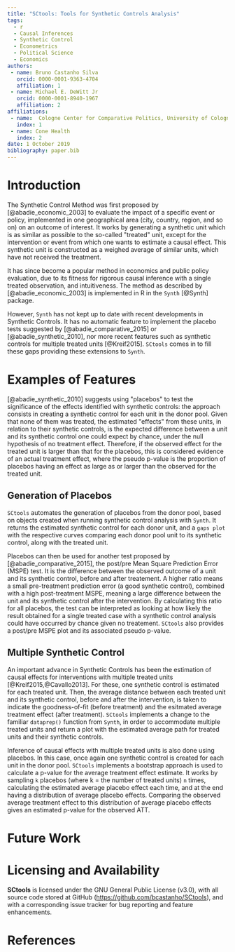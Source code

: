 ```yaml
---
title: "SCtools: Tools for Synthetic Controls Analysis"
tags:
  - r
  - Causal Inferences	
  - Synthetic Control
  - Econometrics
  - Political Science
  - Economics
authors:
 - name: Bruno Castanho Silva
   orcid: 0000-0001-9363-4704
   affiliation: 1
 - name: Michael E. DeWitt Jr
   orcid: 0000-0001-8940-1967
   affiliation: 2
affiliations:
 - name:  Cologne Center for Comparative Politics, University of Cologne, Germany
   index: 1
 - name: Cone Health
   index: 2
date: 1 October 2019
bibliography: paper.bib
---
```


# Introduction

The Synthetic Control Method was first proposed by [@abadie_economic_2003] to evaluate the impact of a specific event or policy, implemented in one geographical area (city, country, region, and so on) on an outcome of interest. It works by generating a synthetic unit which is as similar as possible to the so-called "treated" unit, except for the intervention or event from which one wants to estimate a causal effect. This synthetic unit is constructed as a weighed average of similar units, which have not received the treatment. 

<!-- 
Add the math and the optimization problem
-->

It has since become a popular method in economics and public policy evaluation, due to its fitness for rigorous causal inference with a single treated observation, and intuitiveness.  The method as described by [@abadie_economic_2003] is implemented in R in the `Synth` [@Synth] package. 


However, `Synth` has not kept up to date with recent developments in Synthetic Controls. It has no automatic feature to implement the placebo tests suggested by [@abadie_comparative_2015] or [@abadie_synthetic_2010], nor more recent features such as synthetic controls for multiple treated units [@Kreif2015]. `SCtools` comes in to fill these gaps providing these extensions to `Synth`. 

<!--
* What is SCM?
* Application Areas
* Introduce Synth
  * Limitations
  * How SCtools fills in
-->

# Examples of Features

[@abadie_synthetic_2010] suggests using "placebos" to test the significance of the effects identified with synthetic controls: the approach consists in creating a synthetic control for each unit in the donor pool. Given that none of them was treated, the estimated "effects" from these units, in relation to their synthetic controls, is the expected difference between a unit and its synthetic control one could expect by chance, under the null hypothesis of no treatment effect. Therefore, if the observed effect for the treated unit is larger than that for the placebos, this is considered evidence of an actual treatment effect, where the pseudo p-value is the proportion of placebos having an effect as large as or larger than the observed for the treated unit.

## Generation of Placebos

`SCtools` automates the generation of placebos from the donor pool, based on objects created when running synthetic control analysis with `Synth`. It returns the estimated synthetic control for each donor unit, and a `gaps plot` with the respective curves comparing each donor pool unit to its synthetic control, along with the treated unit. 

Placebos can then be used for another test proposed by [@abadie_comparative_2015], the post/pre Mean Square Prediction Error (MSPE) test. It is the difference between the observed outcome of a unit and its synthetic control, before and after treatement. A higher ratio means a small  pre-treatment prediction error (a good synthetic control), combined with a high post-treatment MSPE, meaning a large difference between the unit  and its synthetic control after the intervention. By calculating this ratio for all placebos, the test can be interpreted  as looking at how likely the result obtained for a single treated case  with a synthetic control analysis could have occurred by chance given no treatement. `SCtools` also provides a post/pre MSPE plot and its associated pseudo p-value.

## Multiple Synthetic Control

An important advance in Synthetic Controls has been the estimation of causal effects for interventions with multiple treated units [@Kreif2015,@Cavallo2013]. For these, one synthetic control is estimated for each treated unit. Then, the average distance between each treated unit and its synthetic control, before and after the intervention, is taken to indicate the goodness-of-fit (before treatment) and the esitmated average treatment effect (after treatment). `SCtools` implements a change to the familiar `dataprep()` function from `Synth`, in order to accommodate multiple treated units and return a plot with the estimated average path for treated units and their synthetic controls.

Inference of causal effects with multiple treated units is also done using placebos. In this case, once again one synthetic control is created for each unit in the donor pool. `SCtools` implements a bootstrap approach is used to calculate a p-value for the average treatment effect estimate. It works by sampling `k` placebos (where k = the number of treated units) `n` times, calculating the estimated average placebo effect each time, and at the end having a distribution of average placebo effects. Comparing the observed average treatment effect to this distribution of average placebo effects gives an estimated p-value for the observed ATT. 

# Future Work



# Licensing and Availability

**SCtools** is licensed under the GNU General Public License (v3.0), with all source code stored at GitHub (https://github.com/bcastanho/SCtools), and with a corresponding issue tracker for bug reporting and feature enhancements.   

# References
